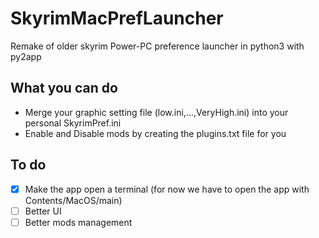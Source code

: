 # SkyrimMacPrefLauncher
Remake of older skyrim Power-PC preference launcher in python3 with py2app

## What you can do
- Merge your graphic setting file (low.ini,...,VeryHigh.ini) into your personal SkyrimPref.ini
- Enable and Disable mods by creating the plugins.txt file for you

## To do
- [x] Make the app open a terminal (for now we have to open the app with Contents/MacOS/main)
- [ ] Better UI
- [ ] Better mods management  
